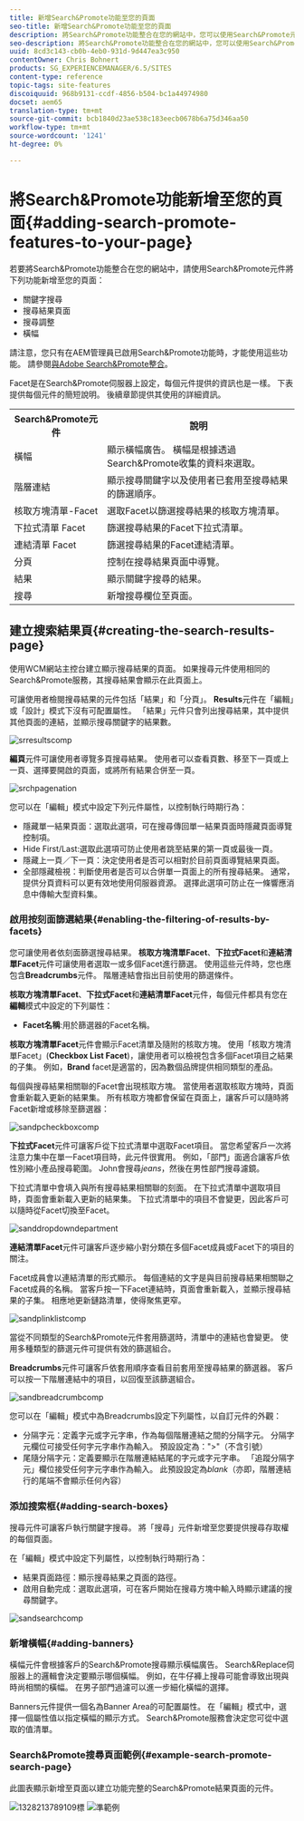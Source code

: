 ```yaml
---
title: 新增Search&Promote功能至您的頁面
seo-title: 新增Search&Promote功能至您的頁面
description: 將Search&Promote功能整合在您的網站中，您可以使用Search&Promote元件來新增功能至您的頁面，例如關鍵字搜尋、搜尋結果頁面搜尋調整和橫幅。
seo-description: 將Search&Promote功能整合在您的網站中，您可以使用Search&Promote元件來新增功能至您的頁面，例如關鍵字搜尋、搜尋結果頁面搜尋調整和橫幅。
uuid: 8cd3c143-cb0b-4eb0-931d-9d447ea3c950
contentOwner: Chris Bohnert
products: SG_EXPERIENCEMANAGER/6.5/SITES
content-type: reference
topic-tags: site-features
discoiquuid: 968b9131-ccdf-4856-b504-bc1a44974980
docset: aem65
translation-type: tm+mt
source-git-commit: bcb1840d23ae538c183eecb0678b6a75d346aa50
workflow-type: tm+mt
source-wordcount: '1241'
ht-degree: 0%

---
```



# 將Search&amp;Promote功能新增至您的頁面{#adding-search-promote-features-to-your-page}

若要將Search&amp;Promote功能整合在您的網站中，請使用Search&amp;Promote元件將下列功能新增至您的頁面：

* 關鍵字搜尋
* 搜尋結果頁面
* 搜尋調整
* 橫幅

請注意，您只有在AEM管理員已啟用Search&amp;Promote功能時，才能使用這些功能。 請參閱[與Adobe Search&amp;Promote整合](/help/sites-administering/search-and-promote.md)。

Facet是在Search&amp;Promote伺服器上設定，每個元件提供的資訊也是一樣。 下表提供每個元件的簡短說明。 後續章節提供其使用的詳細資訊。

<table>
 <tbody>
  <tr>
   <th>Search&amp;Promote元件</th>
   <th>說明</th>
  </tr>
  <tr>
   <td>橫幅</td>
   <td>顯示橫幅廣告。 橫幅是根據透過Search&amp;Promote收集的資料來選取。<br /> </td>
  </tr>
  <tr>
   <td>階層連結</td>
   <td>顯示搜尋關鍵字以及使用者已套用至搜尋結果的篩選順序。</td>
  </tr>
  <tr>
   <td>核取方塊清單-Facet</td>
   <td>選取Facet以篩選搜尋結果的核取方塊清單。</td>
  </tr>
  <tr>
   <td>下拉式清單 Facet</td>
   <td>篩選搜尋結果的Facet下拉式清單。</td>
  </tr>
  <tr>
   <td>連結清單 Facet</td>
   <td>篩選搜尋結果的Facet連結清單。</td>
  </tr>
  <tr>
   <td>分頁</td>
   <td>控制在搜尋結果頁面中導覽。</td>
  </tr>
  <tr>
   <td>結果</td>
   <td>顯示關鍵字搜尋的結果。</td>
  </tr>
  <tr>
   <td>搜尋</td>
   <td>新增搜尋欄位至頁面。</td>
  </tr>
 </tbody>
</table>

## 建立搜索結果頁{#creating-the-search-results-page}

使用WCM網站主控台建立顯示搜尋結果的頁面。 如果搜尋元件使用相同的Search&amp;Promote服務，其搜尋結果會顯示在此頁面上。

可讓使用者檢閱搜尋結果的元件包括「結果」和「分頁」。 **Results**&#x200B;元件在「編輯」或「設計」模式下沒有可配置屬性。 「結果」元件只會列出搜尋結果，其中提供其他頁面的連結，並顯示搜尋關鍵字的結果數。

![srresultscomp](assets/srchresultscomp.png)

**編頁**&#x200B;元件可讓使用者導覽多頁搜尋結果。 使用者可以查看頁數、移至下一頁或上一頁、選擇要開啟的頁面，或將所有結果合併至一頁。

![srchpagenation](assets/srchpagination.png)

您可以在「編輯」模式中設定下列元件屬性，以控制執行時期行為：

* 隱藏單一結果頁面：選取此選項，可在搜尋傳回單一結果頁面時隱藏頁面導覽控制項。
* Hide First/Last:選取此選項可防止使用者跳至結果的第一頁或最後一頁。
* 隱藏上一頁／下一頁：決定使用者是否可以相對於目前頁面導覽結果頁面。
* 全部隱藏檢視：判斷使用者是否可以合併單一頁面上的所有搜尋結果。 通常，提供分頁資料可以更有效地使用伺服器資源。 選擇此選項可防止在一條響應消息中傳輸大型資料集。

### 啟用按刻面篩選結果{#enabling-the-filtering-of-results-by-facets}

您可讓使用者依刻面篩選搜尋結果。 **核取方塊清單Facet**、**下拉式Facet**&#x200B;和&#x200B;**連結清單Facet**&#x200B;元件可讓使用者選取一或多個Facet進行篩選。 使用這些元件時，您也應包含&#x200B;**Breadcrumbs**&#x200B;元件。 階層連結會指出目前使用的篩選條件。

**核取方塊清單Facet**、**下拉式Facet**&#x200B;和&#x200B;**連結清單Facet**&#x200B;元件，每個元件都具有您在&#x200B;**編輯**&#x200B;模式中設定的下列屬性：

* **Facet名稱**:用於篩選器的Facet名稱。

**核取方塊清單Facet**&#x200B;元件會顯示Facet清單及隨附的核取方塊。 使用「核取方塊清單Facet」(**Checkbox List Facet**)，讓使用者可以檢視包含多個Facet項目之結果的子集。 例如，**Brand** facet是適當的，因為數個品牌提供相同類型的產品。

每個與搜尋結果相關聯的Facet會出現核取方塊。 當使用者選取核取方塊時，頁面會重新載入更新的結果集。 所有核取方塊都會保留在頁面上，讓客戶可以隨時將Facet新增或移除至篩選器：

![sandpcheckboxcomp](assets/sandpcheckboxcomp.png)

**下拉式Facet**&#x200B;元件可讓客戶從下拉式清單中選取Facet項目。 當您希望客戶一次將注意力集中在單一Facet項目時，此元件很實用。 例如，「部門」面適合讓客戶依性別縮小產品搜尋範圍。 John會搜尋&#x200B;*jeans*，然後在男性部門搜尋濾鏡。

下拉式清單中會填入與所有搜尋結果相關聯的刻面。 在下拉式清單中選取項目時，頁面會重新載入更新的結果集。 下拉式清單中的項目不會變更，因此客戶可以隨時從Facet切換至Facet。

![sanddropdowndepartment](assets/sandpdropdowndepartment.png)

**連結清單Facet**&#x200B;元件可讓客戶逐步縮小對分類在多個Facet成員或Facet下的項目的關注。

Facet成員會以連結清單的形式顯示。 每個連結的文字是與目前搜尋結果相關聯之Facet成員的名稱。 當客戶按一下Facet連結時，頁面會重新載入，並顯示搜尋結果的子集。 相應地更新鏈路清單，使得聚焦更窄。

![sandplinklistcomp](assets/sandplinklistcomp.png)

當從不同類型的Search&amp;Promote元件套用篩選時，清單中的連結也會變更。 使用多種類型的篩選元件可提供有效的篩選組合。

**Breadcrumbs**&#x200B;元件可讓客戶依套用順序查看目前套用至搜尋結果的篩選器。 客戶可以按一下階層連結中的項目，以回復至該篩選組合。

![sandbreadcrumbcomp](assets/sandpbreadcrumbcomp.png)

您可以在「編輯」模式中為Breadcrumbs設定下列屬性，以自訂元件的外觀：

* 分隔字元：定義字元或字元字串，作為每個階層連結之間的分隔字元。 分隔字元欄位可接受任何字元字串作為輸入。 預設設定為：&quot;>&quot;（不含引號）
* 尾隨分隔字元：定義要顯示在階層連結結尾的字元或字元字串。 「追蹤分隔字元」欄位接受任何字元字串作為輸入。 此預設設定為*blank*（亦即，階層連結行的尾端不會顯示任何內容）

### 添加搜索框{#adding-search-boxes}

搜尋元件可讓客戶執行關鍵字搜尋。 將「搜尋」元件新增至您要提供搜尋存取權的每個頁面。

在「編輯」模式中設定下列屬性，以控制執行時期行為：

* 結果頁面路徑：顯示搜尋結果之頁面的路徑。
* 啟用自動完成：選取此選項，可在客戶開始在搜尋方塊中輸入時顯示建議的搜尋關鍵字。

![sandsearchcomp](assets/sandpsearchcomp.png)

### 新增橫幅{#adding-banners}

橫幅元件會根據客戶的Search&amp;Promote搜尋顯示橫幅廣告。 Search&amp;Replace伺服器上的邏輯會決定要顯示哪個橫幅。 例如，在牛仔褲上搜尋可能會導致出現與時尚相關的橫幅。 在男子部門過濾可以進一步細化橫幅的選擇。

Banners元件提供一個名為Banner Area的可配置屬性。 在「編輯」模式中，選擇一個屬性值以指定橫幅的顯示方式。 Search&amp;Promote服務會決定您可從中選取的值清單。

### Search&amp;Promote搜尋頁面範例{#example-search-promote-search-page}

此圖表顯示新增至頁面以建立功能完整的Search&amp;Promote結果頁面的元件。

![1328213789109標](assets/1328213789109.png) ![準範例](assets/sandppageexample.png)
